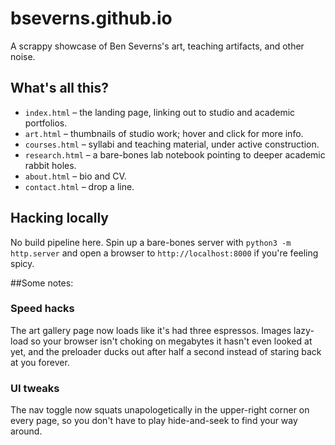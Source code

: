 # bseverns.github.io

A scrappy showcase of Ben Severns's art, teaching artifacts, and other noise.

## What's all this?
* `index.html` – the landing page, linking out to studio and academic portfolios.
* `art.html` – thumbnails of studio work; hover and click for more info.
* `courses.html` – syllabi and teaching material, under active construction.
* `research.html` – a bare-bones lab notebook pointing to deeper academic rabbit holes.
* `about.html` – bio and CV.
* `contact.html` – drop a line.

## Hacking locally
No build pipeline here. Spin up a bare-bones server with `python3 -m http.server` and open a browser to `http://localhost:8000` if you're feeling spicy.

##Some notes:
### Speed hacks
The art gallery page now loads like it's had three espressos. Images lazy-load so your browser isn't choking on megabytes it hasn't even looked at yet, and the preloader ducks out after half a second instead of staring back at you forever.

### UI tweaks
The nav toggle now squats unapologetically in the upper-right corner on every page, so you don't have to play hide-and-seek to find your way around.
